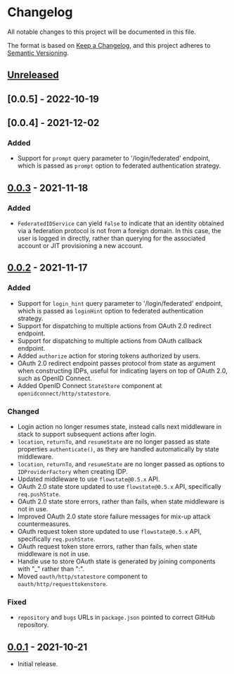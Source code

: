 # Changelog
All notable changes to this project will be documented in this file.

The format is based on [Keep a Changelog](https://keepachangelog.com/en/1.0.0/),
and this project adheres to [Semantic Versioning](https://semver.org/spec/v2.0.0.html).

## [Unreleased]

## [0.0.5] - 2022-10-19

## [0.0.4] - 2021-12-02
### Added
- Support for `prompt` query parameter to '/login/federated' endpoint, which is
passed as `prompt` option to federated authentication strategy.

## [0.0.3] - 2021-11-18
### Added

- `FederatedIDService` can yield `false` to indicate that an identity obtained
via a federation protocol is not from a foreign domain.  In this case, the user
is logged in directly, rather than querying for the associated account or JIT
provisioning a new account.

## [0.0.2] - 2021-11-17
### Added

- Support for `login_hint` query parameter to '/login/federated' endpoint, which
is passed as `loginHint` option to federated authentication strategy.
- Support for dispatching to multiple actions from OAuth 2.0 redirect endpoint.
- Support for dispatching to multiple actions from OAuth callback endpoint.
- Added `authorize` action for storing tokens authorized by users.
- OAuth 2.0 redirect endpoint passes protocol from state as argument when
constructing IDPs, useful for indicating layers on top of OAuth 2.0, such as
OpenID Connect.
- Added OpenID Connect `StateStore` component at `openidconnect/http/statestore`.

### Changed

- Login action no longer resumes state, instead calls next middleware in stack
to support subsequent actions after login.
- `location`, `returnTo`, and `resumeState` are no longer passed as state properties
`authenticate()`, as they are handled automatically by state middleware.
- `location`, `returnTo`, and `resumeState` are no longer passed as options to
`IDProviderFactory` when creating IDP.
- Updated middleware to use `flowstate@0.5.x` API.
- OAuth 2.0 state store updated to use `flowstate@0.5.x` API, specifically
`req.pushState`.
- OAuth 2.0 state store errors, rather than fails, when state middleware is not
in use.
- Improved OAuth 2.0 state store failure messages for mix-up attack
countermeasures.
- OAuth request token store updated to use `flowstate@0.5.x` API, specifically
`req.pushState`.
- OAuth request token store errors, rather than fails, when state middleware is
not in use.
- Handle use to store OAuth state is generated by joining components with "_"
rather than ":".
- Moved `oauth/http/statestore` component to `oauth/http/requesttokenstore`.

### Fixed

- `repository` and `bugs` URLs in `package.json` pointed to correct GitHub
repository.


## [0.0.1] - 2021-10-21

- Initial release.

[Unreleased]: https://github.com/authnomicon/federated/compare/v0.0.3...HEAD
[0.0.3]: https://github.com/authnomicon/federated/compare/v0.0.2...v0.0.3
[0.0.2]: https://github.com/authnomicon/federated/compare/v0.0.1...v0.0.2
[0.0.1]: https://github.com/authnomicon/federated/releases/tag/v0.0.1
